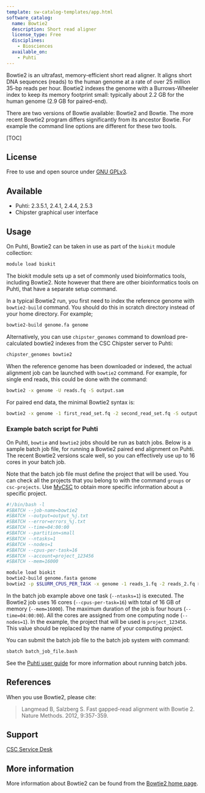 ```yaml
---
template: sw-catalog-templates/app.html
software_catalog:
  name: Bowtie2
  description: Short read aligner
  license_type: Free
  disciplines:
    - Biosciences
  available_on:
    - Puhti
---
```


Bowtie2 is an ultrafast, memory-efficient short read aligner. It aligns short DNA sequences (reads) 
to the human genome at a rate of over 25 million 35-bp reads per hour. Bowtie2 indexes the genome 
with a Burrows-Wheeler index to keep its memory footprint small: typically about 2.2 GB for the 
human genome (2.9 GB for paired-end).

There are two versions of Bowtie available: Bowtie2 and Bowtie. The more recent Bowtie2 program differs 
significantly from its ancestor Bowtie. For example the command line options are different for these two tools.

[TOC]

## License

Free to use and open source under [GNU GPLv3](https://www.gnu.org/licenses/gpl-3.0.html).

## Available

-   Puhti: 2.3.5.1, 2.4.1, 2.4.4, 2.5.3
-   Chipster graphical user interface

## Usage

On Puhti, Bowtie2 can be taken in use as part of the `biokit` module collection:

```bash
module load biokit
```

The biokit module sets up a set of commonly used bioinformatics tools, including Bowtie2. Note however that there are other bioinformatics tools on Puhti,
that have a separate setup command.

In a typical Bowtie2 run, you first need to index the reference genome with `bowtie2-build` command. You should do this in scratch directory instead of your 
home directory. For example;

```bash
bowtie2-build genome.fa genome
```

Alternatively, you can use `chipster_genomes` command to download pre-calculated bowtie2 indexes from the CSC Chipster server to Puhti:

```bash
chipster_genomes bowtie2
``` 

When the reference genome has been downloaded or indexed, the actual alignment job can be launched with `bowtie2` command. For example, for single end reads, this could be done with the command:

```bash
bowtie2 -x genome -U reads.fq -S output.sam
```

For paired end data, the minimal Bowtie2 syntax is:

```bash
bowtie2 -x genome -1 first_read_set.fq -2 second_read_set.fq -S output.sam
``` 

### Example batch script for Puhti

On Puhti, `bowtie` and `bowtie2` jobs should be run as batch jobs. Below is a sample batch job file, 
for running a Bowtie2 paired end alignment on Puhti. The recent Bowtie2 versions scale well, so you can effectively use up 
to 16 cores in your batch job.

Note that the batch job file must define the project that will be used.
You can check all the projects that you belong to with the command `groups` or
`csc-projects`. Use [MyCSC](https://my.csc.fi) to obtain more specific information about a
specific project.

```bash
#!/bin/bash -l
#SBATCH --job-name=bowtie2
#SBATCH --output=output_%j.txt
#SBATCH --error=errors_%j.txt
#SBATCH --time=04:00:00
#SBATCH --partition=small
#SBATCH --ntasks=1
#SBATCH --nodes=1  
#SBATCH --cpus-per-task=16
#SBATCH --account=project_123456
#SBATCH --mem=16000

module load biokit
bowtie2-build genome.fasta genome
bowtie2 -p $SLURM_CPUS_PER_TASK -x genome -1 reads_1.fq -2 reads_2.fq > output.sam
```

In the batch job example above one task (`--ntasks=1`) is executed. The Bowtie2 job uses 16 cores (`--cpus-per-task=16`) with total of 16 GB of memory (`--mem=16000`). 
The maximum duration of the job is four hours (`--time=04:00:00`).
All the cores are assigned from one computing node (`--nodes=1`).
In the example, the project that will be used is `project_123456`. This value should be replaced by the name of your computing project.

You can submit the batch job file to the batch job system with command:

```bash
sbatch batch_job_file.bash
```

See the [Puhti user guide](../computing/running/getting-started.md) for more information about running batch jobs.

## References

When you use Bowtie2, please cite:

> Langmead B, Salzberg S. Fast gapped-read alignment with Bowtie 2. Nature Methods. 2012, 9:357-359.

## Support

[CSC Service Desk](../support/contact.md)

## More information

More information about Bowtie2 can be found from the [Bowtie2 home page](https://github.com/BenLangmead/bowtie2/blob/master/README.md).
